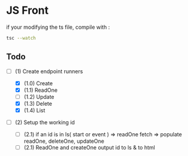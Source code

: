 # JS Front

if your modifying the ts file, compile with :

```bash
tsc --watch
```

## Todo

- [ ] (1) Create endpoint runners

  - [x] (1.0) Create
  - [x] (1.1) ReadOne
  - [ ] (1.2) Update
  - [x] (1.3) Delete
  - [x] (1.4) List

- [ ] (2) Setup the working id
  - [ ] (2.1) if an id is in ls( start or event ) => readOne fetch => populate readOne, deleteOne, updateOne
  - [ ] (2.1) ReadOne and createOne output id to ls & to html

